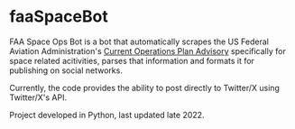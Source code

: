 # faaSpaceBot

FAA Space Ops Bot is a bot that automatically scrapes the US Federal Aviation Administration's [Current Operations Plan Advisory](https://www.fly.faa.gov/adv/adv_spt.jsp) specifically for space related acitivities, parses that information and formats it for publishing on social networks.

Currently, the code provides the ability to post directly to Twitter/X using Twitter/X's API.

Project developed in Python, last updated late 2022.
